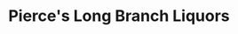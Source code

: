 ---
title: "Pierce's Long Branch Liquors"
url: /long-branch/pierces-long-branch-liquors/
shop: alcohol
---
